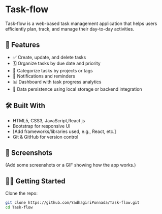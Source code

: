 # Task-flow

Task-flow is a web-based task management application that helps users efficiently plan, track, and manage their day-to-day activities.

## 🚀 Features

- ✅ Create, update, and delete tasks
- 🗓️ Organize tasks by due date and priority
- 📂 Categorize tasks by projects or tags
- 🔔 Notifications and reminders
- 📊 Dashboard with task progress analytics
- 💾 Data persistence using local storage or backend integration

## 🛠️ Built With

- HTML5, CSS3, JavaScript,React js
- Bootstrap for responsive UI
- [Add frameworks/libraries used, e.g., React, etc.]
- Git & GitHub for version control

## 📸 Screenshots

(Add some screenshots or a GIF showing how the app works.)

## 🧑‍💻 Getting Started

Clone the repo:

```bash
git clone https://github.com/YadhagiriPonnada/Task-flow.git
cd Task-flow
